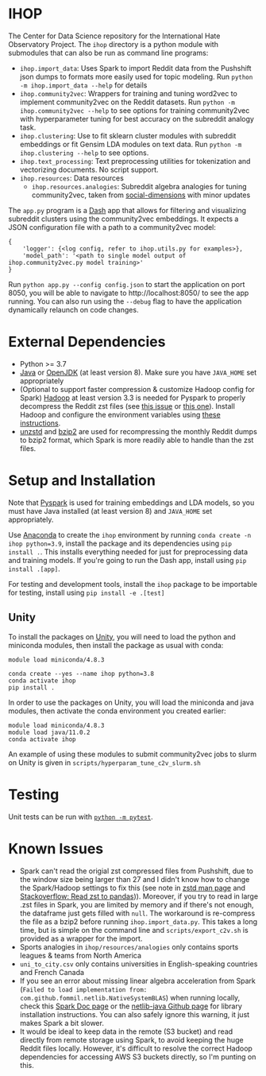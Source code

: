 # IHOP
The Center for Data Science repository for the International Hate Observatory Project.
The `ihop` directory is a python module with submodules that can also be run as command line programs:
- `ihop.import_data`: Uses Spark to import Reddit data from the Pushshift json dumps to formats more easily used for topic modeling. Run `python -m ihop.import_data --help` for details
- `ihop.community2vec`: Wrappers for training and tuning word2vec to implement community2vec on the Reddit datasets. Run `python -m ihop.community2vec --help` to see options for training community2vec with hyperparameter tuning for best accuracy on the subreddit analogy task.
- `ihop.clustering`: Use to fit sklearn cluster modules with subreddit embeddings or fit Gensim LDA modules on text data.  Run `python -m ihop.clustering --help` to see options.
- `ihop.text_processing`: Text preprocessing utilities for tokenization and vectorizing documents. No script support.
- `ihop.resources`: Data resources
	- `ihop.resources.analogies`: Subreddit algebra analogies for tuning community2vec, taken from [social-dimensions](https://github.com/CSSLab/social-dimensions) with minor updates

The `app.py` program is a [Dash](https://plotly.com/dash/) app that allows for filtering and visualizing subreddit clusters using the community2vec embeddings.
It expects a JSON configuration file with a path to a community2vec model:
```
{
    'logger': {<log config, refer to ihop.utils.py for examples>},
    'model_path': '<path to single model output of ihop.community2vec.py model training>'
}
```
Run `python app.py --config config.json` to start the application on port 8050, you will be able to navigate to http://localhost:8050/ to see the app running. You can also run using the `--debug` flag to have the application dynamically relaunch on code changes.


# External Dependencies
- Python >= 3.7
- [Java](https://docs.oracle.com/en/java/javase/17/install/overview-jdk-installation.html) or [OpenJDK](https://openjdk.java.net/install/) (at least version 8). Make sure you have `JAVA_HOME` set appropriately
- (Optional to support faster compression & customize Hadoop config for Spark) [Hadoop](https://hadoop.apache.org) at least version 3.3 is needed for Pyspark to properly decompress the Reddit zst files (see [this issue](https://stackoverflow.com/questions/64607248/configure-spark-on-yarn-to-use-hadoop-native-libraries) or [this one](https://stackoverflow.com/questions/67099204/reading-a-zst-archive-in-scala-spark-native-zstandard-library-not-available)). Install Hadoop and configure the environment variables using [these instructions](https://phoenixnap.com/kb/install-hadoop-ubuntu).
- [unzstd](http://manpages.ubuntu.com/manpages/bionic/man1/unzstd.1.html) and [bzip2](https://www.sourceware.org/bzip2/) are used for recompressing the monthly Reddit dumps to bzip2 format, which Spark is more readily able to handle than the zst files.



# Setup and Installation
Note that [Pyspark](https://spark.apache.org/docs/latest/api/python/getting_started/install.html#dependencies) is used for training embeddings and LDA models, so you must have Java installed (at least version 8) and `JAVA_HOME` set appropriately.

Use [Anaconda](https://docs.anaconda.com/anaconda/install/index.html) to create the `ihop` environment by running `conda create -n ihop python=3.9`, install the package and its dependencies using `pip install .`. This installs everything needed for just for preprocessing data and training models. If you're going to run the Dash app, install using `pip install .[app]`.

For testing and development tools, install the `ihop` package to be importable for testing, install using `pip install -e .[test]`

## Unity
To install the packages on [Unity](https://unity.rc.umass.edu/docs/#modules/using/), you will need to load the python and miniconda modules, then install the package as usual with conda:
```
module load miniconda/4.8.3

conda create --yes --name ihop python=3.8
conda activate ihop
pip install .
```

In order to use the packages on Unity, you will load the miniconda and java modules, then activate the conda environment you created earlier:
```
module load miniconda/4.8.3
module load java/11.0.2
conda activate ihop
```

An example of using these modules to submit community2vec jobs to slurm on Unity is given in `scripts/hyperparam_tune_c2v_slurm.sh`

# Testing
Unit tests can be run with [`python -m pytest`](https://docs.pytest.org/en/6.2.x/).

# Known Issues
- Spark can't read the origial zst compressed files from Pushshift, due to the window size being larger than 27 and I didn't know how to change the Spark/Hadoop settings to fix this (see note in [zstd man page](https://manpages.debian.org/unstable/zstd/zstd.1.en.html) and [Stackoverflow: Read zst to pandas](https://stackoverflow.com/questions/61067762/how-to-extract-zst-files-into-a-pandas-dataframe))). Moreover, if you try to read in large .zst files in Spark, you are limited by memory and if there's not enough, the dataframe just gets filled with `null`. The workaround is re-compress the file as a bzip2 before running `ihop.import_data.py`. This takes a long time, but is simple on the command line and `scripts/export_c2v.sh` is provided as a wrapper for the import.
- Sports analogies in `ihop/resources/analogies` only contains sports leagues & teams from North America
- `uni_to_city.csv` only contains universities in English-speaking countries and French Canada
- If you see an error about missing linear algebra acceleration from Spark (`Failed to load implementation from: com.github.fommil.netlib.NativeSystemBLAS`) when running locally, check this [Spark Doc page](https://spark.apache.org/docs/latest/ml-linalg-guide.html) or the [netlib-java Github page](https://github.com/fommil/netlib-java/) for library installation instructions. You can also safely ignore this warning, it just makes Spark a bit slower.
- It would be ideal to keep data in the remote (S3 bucket) and read directly from remote storage using Spark, to avoid keeping the huge Reddit files locally. However, it's difficult to resolve the correct Hadoop dependencies for accessing AWS S3 buckets directly, so I'm punting on this.

